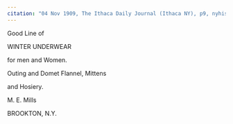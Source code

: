 ```yaml
---
citation: "04 Nov 1909, The Ithaca Daily Journal (Ithaca NY), p9, nyhistoricnewspapers.org."
---
```


Good Line of

WINTER UNDERWEAR

for men and Women.

Outing and Domet Flannel, Mittens

and Hosiery.

M. E. Mills

BROOKTON, N.Y.

